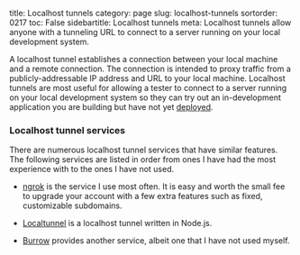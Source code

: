title: Localhost tunnels
category: page
slug: localhost-tunnels
sortorder: 0217
toc: False
sidebartitle: Localhost tunnels
meta: Localhost tunnels allow anyone with a tunneling URL to connect to a server running on your local development system.


A localhost tunnel establishes a connection between your local machine
and a remote connection. The connection is intended to proxy traffic 
from a publicly-addressable IP address and URL to your local machine.
Localhost tunnels are most useful for allowing a tester to connect 
to a server running on your local development system so they can try
out an in-development application you are building but have not yet
[deployed](/deployment.html).


### Localhost tunnel services
There are numerous localhost tunnel services that have similar features.
The following services are listed in order from ones I have had the most 
experience with to the ones I have not used.

* [ngrok](https://ngrok.com/) is the service I use most often. It is
  easy and worth the small fee to upgrade your account with a few
  extra features such as fixed, customizable subdomains.

* [Localtunnel](https://localtunnel.github.io/www/) is a localhost
  tunnel written in Node.js.

* [Burrow](https://burrow.io/) provides another service, albeit one
  that I have not used myself.
